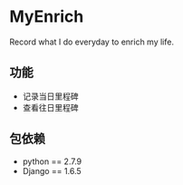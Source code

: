 # MyEnrich
Record what I do everyday to enrich my life.

## 功能
- 记录当日里程碑
- 查看往日里程碑

## 包依赖
* python == 2.7.9
* Django == 1.6.5


